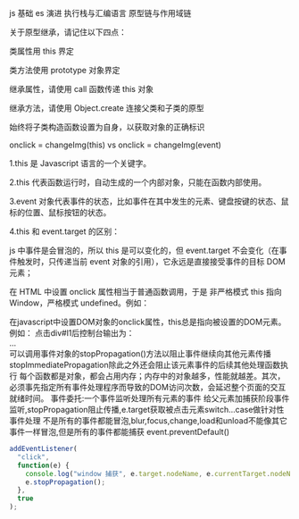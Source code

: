 js 基础
es 演进
执行栈与汇编语言
原型链与作用域链

关于原型继承，请记住以下四点：

类属性用 this 界定

类方法使用 prototype 对象界定

继承属性，请使用 call 函数传递 this 对象

继承方法，请使用 Object.create 连接父类和子类的原型

始终将子类构造函数设置为自身，以获取对象的正确标识

onclick = changeImg(this) vs onclick = changeImg(event)

1.this 是 Javascript 语言的一个关键字。

2.this 代表函数运行时，自动生成的一个内部对象，只能在函数内部使用。

3.event 对象代表事件的状态，比如事件在其中发生的元素、键盘按键的状态、鼠标的位置、鼠标按钮的状态。

4.this 和 event.target 的区别：

js 中事件是会冒泡的，所以 this 是可以变化的，但 event.target 不会变化（在事件触发时，只传递当前 event 对象的引用），它永远是直接接受事件的目标 DOM 元素；

在 HTML 中设置 onclick 属性相当于普通函数调用，于是 非严格模式 this 指向 Window，严格模式 undefined。例如：

<div onclick="clickHandler()"></div>
<script>
function clickHandler(){
    console.log(this);
}
</script>
在javascript中设置DOM对象的onclick属性，this总是指向被设置的DOM元素。例如：
<script>
document
  .getElementById('l1')
  .onclick = function(){
    console.log(this);
  };
</script>
点击div#l1后控制台输出为：

<div id="l1">...</div>
可以调用事件对象的stopPropagation()方法以阻止事件继续向其他元素传播
stopImmediatePropagation除此之外还会阻止该元素事件的后续其他处理函数执行
每个函数都是对象，都会占用内存；内存中的对象越多，性能就越差。其次，必须事先指定所有事件处理程序而导致的DOM访问次数，会延迟整个页面的交互就绪时间。
事件委托:一个事件监听处理所有元素的事件
给父元素加捕获阶段事件监听,stopPropagation阻止传播,e.target获取被点击元素switch...case做针对性事件处理
不是所有的事件都能冒泡,blur,focus,change,load和unload不能像其它事件一样冒泡,但是所有的事件都能捕获
event.preventDefault()

```js
addEventListener(
  "click",
  function(e) {
    console.log("window 捕获", e.target.nodeName, e.currentTarget.nodeName);
    e.stopPropagation();
  },
  true
);
```
